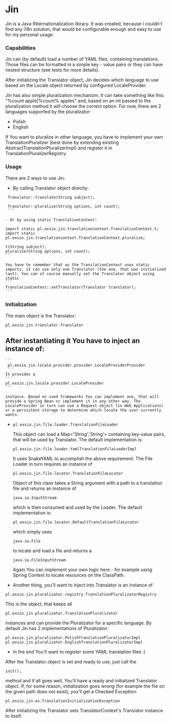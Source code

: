 # Jin
Jin is a Java INternationalization library. It was created, because I couldn't find any i18n solution, that would be configurable enough and easy to use for my personal usage.

### Capabilities

Jin can (by default) load a number of YAML files, containing translations. Those files can be formatted in a simple key - value pairs or they can have nested structure (see tests for more details). 

After initializing the Translator object, Jin decides which language to use based on the Locale object returned by configured LocaleProvider.

Jin has also simple pluralization mechanizm. It can take something like this: "%count apple|%count% apples" and, based on an int passed to the pluralization method it will choose the correct option. For now, there are 2 languages supported by the pluralizator:
- Polish
- English

If You want to pluralize in other language, you have to implement your own TranslationPluralizer (best done by extending existing AbstractTranslationPluralizerImpl) and register it in TranslationPluralizerRegistry.

### Usage
There are 2 ways to use Jin:
   -  By calling Translator object directly:

   ```
    Translator::translate(String subject);
    
    Translator::pluralize(String options, int count);
    ```
    
   - Or by using static TranslationContext:
   
   ```
    import static pl.exsio.jin.translationcontext.TranslationContext.t;
    import static pl.exsio.jin.translationcontext.TranslationContext.pluralize;
    
    t(String subject);
    pluralize(String options, int count);
    ```
    
    You have to remember that as the TranslationContext uses static imports, it can use only one Translator (the one, that was initialized last). You can of course manually set the Translator object using static
    ```
    TranslationContext::setTranslator(Translator translator);
    ```
    
### Initialization

 The main object is the Translator:
 
 ```
 pl.exsio.jin.translator.Translator
 ```
 
 After instantiating it You have to inject an instance of:
 - 
    
    ```
     pl.exsio.jin.locale.provider.provider.LocaleProviderProvider
     ```
    It provides a 
    ```
    pl.exsio.jin.locale.provider.LocaleProvider
    ```
    
    instance. Based on used frameworks You can implement one, that will provide a Spring Bean or implement it in any other way. The LocaleProvider in turn can use a Request object (in Web Applications) or a persistent storage to determine which locale the user currently wants.
    
- 
    ```
    pl.exsio.jin.file.loader.TranslationFileLoader
    ```
    
    This object can load a Map<'String','String'> containing key-value pairs, that will be used by Translator.
    The default implementation is:
    
    ```
    pl.exsio.jin.file.loader.YamlTranslationFileLoaderImpl
    ```
    
    It uses SnakeYAML to accomplish the above requirement.
    The File Loader in turn requires an instance of
    
    ```
    pl.exsio.jin.file.locator.TranslationFileLocator
    ```
    
    Object of this class takes a String argument with a path to a translation file and returns an instance of
    
    ```
    java.io.InputStream
    ```
    
    which is then consumed and used by the Loader. The default implementation is:
    
    ```
    pl.exsio.jin.file.locator.DefaultTranslationFileLocator
    ```
    
    which simply uses 
    
    ```
    java.io.File
    ```
    
    to locate and load a file and returns a 
    
    ```
    java.io.FileInputStream
    ```
    
    Again You can implement your own logic here - for example using Spring Context to locate resources on the ClassPath.
- Another thing, you'll want to inject into Translator is an instance of

```
pl.exsio.jin.pluralizator.registry.TranslationPluralizatorRegistry
```

This is the object, that keeps all 

```
pl.exsio.jin.pluralizator.TranslationPluralizator
```

instances and can provide the Pluralizator for a specific language. By default Jin has 2 implementations of Pluralizator:

```
pl.exsio.jin.pluralizator.PolishTranslationPluralizatorImpl
pl.exsio.jin.pluralizator.EnglishTranslationPluralizatorImpl
```

- In the end You'll want to register some YAML translation files :)

After the Translator object is set and ready to use, just call the 

```
init();
```

method and if all goes well, You'll have a ready and initialized Translator object. If, for some reason, initialization goes wrong (for example the file on the given path does not exist), you'll get a Checked Exception:

```
pl.exsio.jin.ex.TranslationInitializationException
```

After initializing the Translator sets TranslatorContext's Translator instance to itself.
